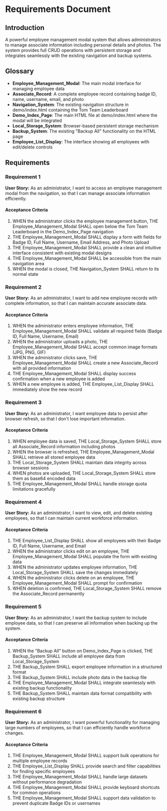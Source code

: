 # Requirements Document

## Introduction

A powerful employee management modal system that allows administrators to manage associate information including personal details and photos. The system provides full CRUD operations with persistent storage and integrates seamlessly with the existing navigation and backup systems.

## Glossary

- **Employee_Management_Modal**: The main modal interface for managing employee data
- **Associate_Record**: A complete employee record containing badge ID, name, username, email, and photo
- **Navigation_System**: The existing navigation structure in demo/index.html containing the Tom Team Leaderboard
- **Demo_Index_Page**: The main HTML file at demo/index.html where the modal will be integrated
- **Local_Storage_System**: Browser-based persistent storage mechanism
- **Backup_System**: The existing "Backup All" functionality on the HTML page
- **Employee_List_Display**: The interface showing all employees with edit/delete controls

## Requirements

### Requirement 1

**User Story:** As an administrator, I want to access an employee management modal from the navigation, so that I can manage associate information efficiently.

#### Acceptance Criteria

1. WHEN the administrator clicks the employee management button, THE Employee_Management_Modal SHALL open below the Tom Team Leaderboard in the Demo_Index_Page navigation
2. THE Employee_Management_Modal SHALL display a form with fields for Badge ID, Full Name, Username, Email Address, and Photo Upload
3. THE Employee_Management_Modal SHALL provide a clean and intuitive interface consistent with existing modal designs
4. THE Employee_Management_Modal SHALL be accessible from the main navigation area
5. WHEN the modal is closed, THE Navigation_System SHALL return to its normal state

### Requirement 2

**User Story:** As an administrator, I want to add new employee records with complete information, so that I can maintain accurate associate data.

#### Acceptance Criteria

1. WHEN the administrator enters employee information, THE Employee_Management_Modal SHALL validate all required fields (Badge ID, Full Name, Username, Email)
2. WHEN the administrator uploads a photo, THE Employee_Management_Modal SHALL accept common image formats (JPG, PNG, GIF)
3. WHEN the administrator clicks save, THE Employee_Management_Modal SHALL create a new Associate_Record with all provided information
4. THE Employee_Management_Modal SHALL display success confirmation when a new employee is added
5. WHEN a new employee is added, THE Employee_List_Display SHALL immediately show the new record

### Requirement 3

**User Story:** As an administrator, I want employee data to persist after browser refresh, so that I don't lose important information.

#### Acceptance Criteria

1. WHEN employee data is saved, THE Local_Storage_System SHALL store all Associate_Record information including photos
2. WHEN the browser is refreshed, THE Employee_Management_Modal SHALL retrieve all stored employee data
3. THE Local_Storage_System SHALL maintain data integrity across browser sessions
4. WHEN photos are uploaded, THE Local_Storage_System SHALL store them as base64 encoded data
5. THE Employee_Management_Modal SHALL handle storage quota limitations gracefully

### Requirement 4

**User Story:** As an administrator, I want to view, edit, and delete existing employees, so that I can maintain current workforce information.

#### Acceptance Criteria

1. THE Employee_List_Display SHALL show all employees with their Badge ID, Full Name, Username, and Email
2. WHEN the administrator clicks edit on an employee, THE Employee_Management_Modal SHALL populate the form with existing data
3. WHEN the administrator updates employee information, THE Local_Storage_System SHALL save the changes immediately
4. WHEN the administrator clicks delete on an employee, THE Employee_Management_Modal SHALL prompt for confirmation
5. WHEN deletion is confirmed, THE Local_Storage_System SHALL remove the Associate_Record permanently

### Requirement 5

**User Story:** As an administrator, I want the backup system to include employee data, so that I can preserve all information when backing up the system.

#### Acceptance Criteria

1. WHEN the "Backup All" button on Demo_Index_Page is clicked, THE Backup_System SHALL include all employee data from Local_Storage_System
2. THE Backup_System SHALL export employee information in a structured format
3. THE Backup_System SHALL include photo data in the backup file
4. THE Employee_Management_Modal SHALL integrate seamlessly with existing backup functionality
5. THE Backup_System SHALL maintain data format compatibility with existing backup structure

### Requirement 6

**User Story:** As an administrator, I want powerful functionality for managing large numbers of employees, so that I can efficiently handle workforce changes.

#### Acceptance Criteria

1. THE Employee_Management_Modal SHALL support bulk operations for multiple employee records
2. THE Employee_List_Display SHALL provide search and filter capabilities for finding specific employees
3. THE Employee_Management_Modal SHALL handle large datasets without performance degradation
4. THE Employee_Management_Modal SHALL provide keyboard shortcuts for common operations
5. THE Employee_Management_Modal SHALL support data validation to prevent duplicate Badge IDs or usernames
